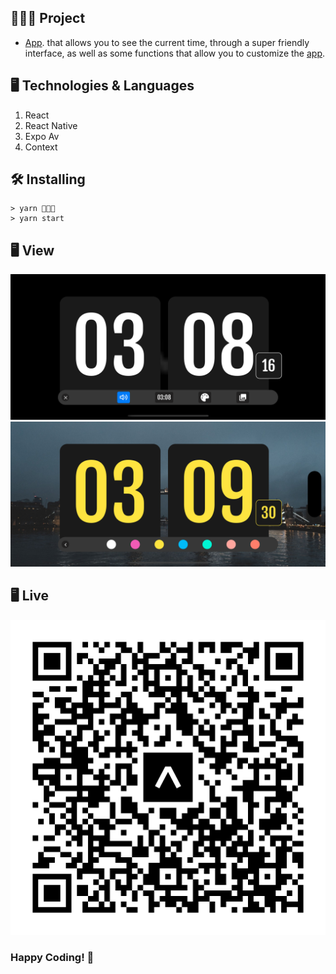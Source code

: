 ## 👨🏻‍💻 Project

-  [App](https://exp.host/@juancarlosenrique103/oh-clock). that allows you to see the current time, through a super friendly interface, as well as some functions that allow you to customize the [app](https://exp.host/@juancarlosenrique103/oh-clock).

## 🖥 Technologies & Languages

1. React
2. React Native
3. Expo Av
4. Context

## 🛠 Installing

```
> yarn 👨🏻‍💻
> yarn start
```

## 🖥  View
![plot](./assets/docs/main-screen.png)
![plot](./assets/docs/color-panel.png)

## 🖥  Live
![plot](./assets/docs//qr.svg)



### Happy Coding! 🚀